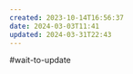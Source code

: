 ```yaml
---
created: 2023-10-14T16:56:37
date: 2024-03-03T11:41
updated: 2024-03-31T22:43
---
```



#wait-to-update